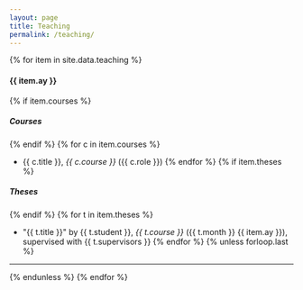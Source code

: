 ```yaml
---
layout: page
title: Teaching 
permalink: /teaching/
---
```


{% for item in site.data.teaching %} 
#### {{ item.ay }}
{% if item.courses %}
##### Courses 
{% endif %}
{% for c in item.courses %} 
* {{ c.title }}, *{{ c.course }}* ({{ c.role }}) 
{% endfor %} 
{% if item.theses %}
##### Theses 
{% endif %}
{% for t in item.theses %} 
* "{{ t.title }}" by {{ t.student }}, *{{ t.course }}* ({{ t.month }} {{ item.ay }}), supervised with {{ t.supervisors }}
{% endfor %}
{% unless forloop.last %}

---

{% endunless %}
{% endfor %} 

